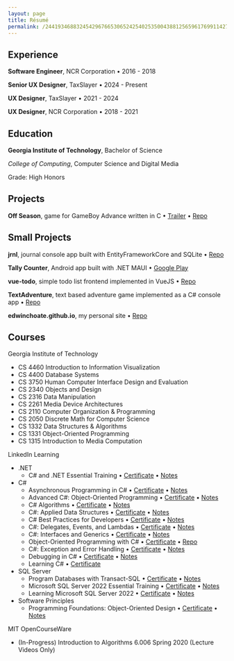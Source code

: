 ```yaml
---
layout: page
title: Résumé
permalink: /24419346883245429676653065242540253500438812565961769911427033348802048009006400412216730824592101946506585636/
---
```


## Experience

**Software Engineer**, NCR Corporation • 2016 - 2018

**Senior UX Designer**, TaxSlayer • 2024 - Present

**UX Designer**, TaxSlayer • 2021 - 2024

**UX Designer**, NCR Corporation • 2018 - 2021

## Education

**Georgia Institute of Technology**, Bachelor of Science

_College of Computing_, Computer Science and Digital Media

Grade: High Honors

## Projects 

**Off Season**, game for GameBoy Advance written in C • [Trailer](https://youtu.be/sHuY5Xs_Qag?feature=shared) • [Repo](https://github.com/edwinchoate/off-season)

## Small Projects

**jrnl**, journal console app built with EntityFrameworkCore and SQLite • [Repo](https://github.com/edwinchoate/jrnl)

**Tally Counter**, Android app built with .NET MAUI • [Google Play](https://play.google.com/store/apps/details?id=com.edwinchoate.tallycounter)

**vue-todo**, simple todo list frontend implemented in VueJS • [Repo](https://github.com/edwinchoate/vue-todo)

**TextAdventure**, text based adventure game implemented as a C# console app • [Repo](https://github.com/edwinchoate/TextAdventure)

**edwinchoate.github.io**, my personal site • [Repo](https://github.com/edwinchoate/edwinchoate.github.io)


## Courses

Georgia Institute of Technology

- CS 4460 Introduction to Information Visualization
- CS 4400 Database Systems
- CS 3750 Human Computer Interface Design and Evaluation
- CS 2340 Objects and Design
- CS 2316 Data Manipulation
- CS 2261 Media Device Architectures
- CS 2110 Computer Organization & Programming
- CS 2050 Discrete Math for Computer Science
- CS 1332 Data Structures & Algorithms
- CS 1331 Object-Oriented Programming
- CS 1315 Introduction to Media Computation

LinkedIn Learning

- .NET
    - C# and .NET Essential Training • [Certificate](https://www.linkedin.com/learning/certificates/ac5821cc2e8aa2ca845fd01ff1c36e6f8dc2819e9bd99637fc2e1b3627c02cec?trk=share_certificate) • [Notes](https://github.com/edwinchoate/c-sharp-dot-net-essential-training-2453257/blob/main/notes.md)
- C#
    - Asynchronous Programming in C# • [Certificate](https://www.linkedin.com/learning/certificates/81174c3a9298c612223808f91bba8ea8bd949cd87dcb2377ea8ff5c784186ddc?trk=share_certificate) • [Notes](https://github.com/edwinchoate/asynchronous-programming-in-c-sharp/blob/main/notes.md)
    - Advanced C#: Object-Oriented Programming • [Certificate](https://www.linkedin.com/learning/certificates/c81ba23b3c7183a9b85119f48223a865b9d668bdb78c9f31618504ef89e4ed16?trk=share_certificate) • [Notes](https://github.com/edwinchoate/c-sharp-advanced-object-oriented-programming-4406346/blob/main/notes.md)
    - C# Algorithms • [Certificate](https://www.linkedin.com/learning/certificates/067a4b450048f25d18e65e2677473f90feb493867019eeeb352775012dcb6744?trk=share_certificate) • [Notes](https://github.com/edwinchoate/c-sharp-algorithms/blob/main/notes.md)
    - C#: Applied Data Structures • [Certificate](https://www.linkedin.com/learning/certificates/647125e358cdbbc304a3b5c6865604b9b85a5813b07d7944254033518f3b7b08?trk=share_certificate) • [Notes](https://github.com/edwinchoate/c-sharp-applied-data-structures-2813283-1/blob/main/notes.md)
    - C# Best Practices for Developers • [Certificate](https://www.linkedin.com/learning/certificates/3e534dd64ccd101d7c9e7efa963d1e285074233019dc33c449c167d6a115dbd4?trk=share_certificate) • [Notes](https://github.com/edwinchoate/c-sharp-best-practices/blob/main/notes.md)
    - C#: Delegates, Events, and Lambdas • [Certificate](https://www.linkedin.com/learning/certificates/01d9b6b003004a12694522127437b9a4cd7479404d4b78adb9462f38beffda4f?trk=share_certificate) • [Notes](https://github.com/edwinchoate/c-sharp-delegates-events-and-lambdas-3006906/blob/main/notes.md)
    - C#: Interfaces and Generics • [Certificate](https://www.linkedin.com/learning/certificates/511edf68206af7f7d40e96843b971c91988e1d659143b7f8300d87271f8974f7?trk=share_certificate) • [Notes](https://github.com/edwinchoate/C-sharp-Interfaces-and-generics-3152729/blob/main/notes.md)
    - Object-Oriented Programming with C# • [Certificate](https://www.linkedin.com/learning/certificates/539e13c91eb03a2c49a6fc9d237d5689ae2c53b15255debf0020077c7860572a?trk=share_certificate) • [Repo](https://github.com/edwinchoate/TextAdventure)
    - C#: Exception and Error Handling • [Certificate](https://www.linkedin.com/learning/certificates/bd075eadc1b4a77ae695d34c1bb7e548a54210f9adbbfeabad9e6e7ed1645845?trk=share_certificate) • [Notes](https://github.com/edwinchoate/c-sharp-exception-and-error-handling-3812037/blob/main/notes.md)
    - Debugging in C# • [Certificate](https://www.linkedin.com/learning/certificates/6508653ef761718f45368f47d755e3adbcdc62c6a2091688008e9b714f52f032?trk=share_certificate) • [Notes](https://github.com/edwinchoate/debugging-in-c-sharp/blob/main/notes.md)
    - Learning C# • [Certificate](https://www.linkedin.com/learning/certificates/1d8eb97bbdb3faafdd8cf2d0178752ac0a13c21e92f339385ec2d753cc683053?trk=share_certificate)
- SQL Server
    - Program Databases with Transact-SQL • [Certificate](https://www.linkedin.com/learning/certificates/87ea62254168e572ceab3e26d39e720707cf60c04e70bdebd8a9b69ea1c96ad5?trk=share_certificate) • [Notes](https://github.com/edwinchoate/program-databases-with-t-sql/blob/main/notes.md) 
    - Microsoft SQL Server 2022 Essential Training • [Certificate](https://www.linkedin.com/learning/certificates/5eab9ecedfe5a2819b3dd44f2dd091c881588606534a037e45929811b6ba67dd?trk=share_certificate) • [Notes](https://github.com/edwinchoate/microsoft-sql-server-2022-essential-training/blob/main/notes.md)
    - Learning Microsoft SQL Server 2022 • [Certificate](https://www.linkedin.com/learning/certificates/b4279ca44644d527965221e50958681c5fa4d22f52dd8ff2740780684f794fca?trk=share_certificate) • [Notes](https://github.com/edwinchoate/learning-microsoft-sql-server-2022/blob/main/notes.md)
- Software Principles
    - Programming Foundations: Object-Oriented Design • [Certificate](https://www.linkedin.com/learning/certificates/c697ab93cc5b62fe7dd376bc41915c937d0af448181124dc3d71cc2d3fd1a2cf?trk=share_certificate) • [Notes](https://github.com/edwinchoate/programming-foundations-oo-design/blob/main/notes.md)

MIT OpenCourseWare

- (In-Progress) Introduction to Algorithms 6.006 Spring 2020 (Lecture Videos Only)
